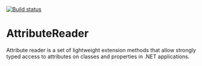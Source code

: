 [![Build status](https://ci.appveyor.com/api/projects/status/bms5kteh6c7lqf6i?svg=true)](https://ci.appveyor.com/project/Jtango18/attributereader)

# AttributeReader
Attribute reader is a set of lightweight extension methods that allow strongly typed access to attributes on classes and properties in .NET applications.
